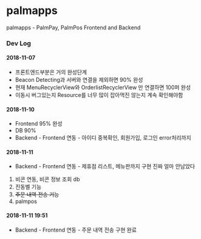 # palmapps
palmapps - PalmPay, PalmPos Frontend and Backend

### Dev Log
#### 2018-11-07
* 프론트엔드부분은 거의 완성단계
* Beacon Detecting과 서버와 연결을 제외하면 90% 완성
* 현재 MenuRecyclerView와 OrderlistRecyclerView 만 연결하면 100퍼 완성
* 이동시 버그있는지 Resource를 너무 많이 잡아먹진 않는지 계속 확인해야함

#### 2018-11-10
* Frontend 95% 완성
* DB 90%
* Backend - Frontend 연동 - 아이디 중복확인, 회원가입, 로그인 error처리까지 

#### 2018-11-11
* Backend - Frontend 연동 - 제휴점 리스트, 메뉴판까지 구현
진짜 얼마 안남았다<br>
1. 비콘 연동, 비콘 정보 조회 db<br>
2. 진동벨 기능<br>
3. ~~주문 내역 전송 기능~~<br>
4. palmpos<br>

#### 2018-11-11 19:51
* Backend - Frontend 연동 - 주문 내역 전송 구현 완료
